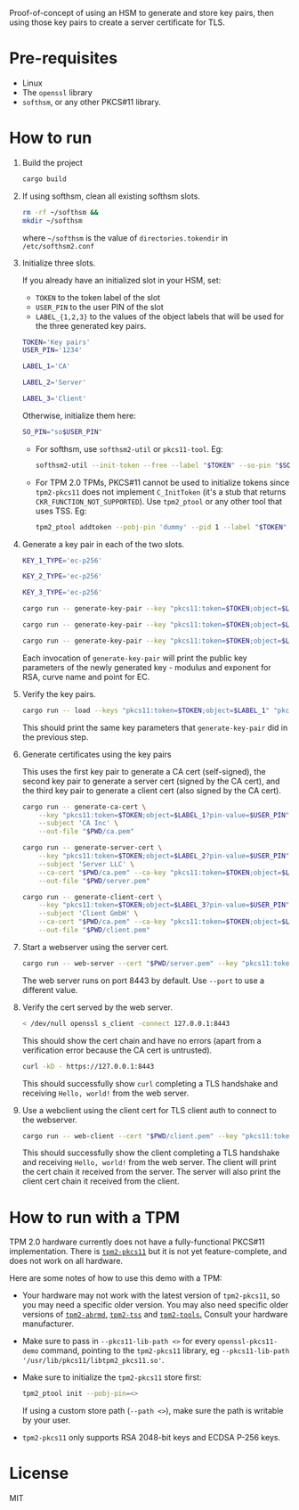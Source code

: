 Proof-of-concept of using an HSM to generate and store key pairs, then using those key pairs to create a server certificate for TLS.


# Pre-requisites

- Linux
- The `openssl` library
- `softhsm`, or any other PKCS#11 library.


# How to run

1. Build the project

    ```sh
    cargo build
    ```

1. If using softhsm, clean all existing softhsm slots.

    ```sh
    rm -rf ~/softhsm &&
    mkdir ~/softhsm
    ```

    where `~/softhsm` is the value of `directories.tokendir` in `/etc/softhsm2.conf`


1. Initialize three slots.

    If you already have an initialized slot in your HSM, set:

    - `TOKEN` to the token label of the slot
    - `USER_PIN` to the user PIN of the slot
    - `LABEL_{1,2,3}` to the values of the object labels that will be used for the three generated key pairs.

    ```sh
    TOKEN='Key pairs'
    USER_PIN='1234'

    LABEL_1='CA'

    LABEL_2='Server'

    LABEL_3='Client'
    ```

    Otherwise, initialize them here:

    ```sh
    SO_PIN="so$USER_PIN"
    ```

    - For softhsm, use `softhsm2-util` or `pkcs11-tool`. Eg:

        ```sh
        softhsm2-util --init-token --free --label "$TOKEN" --so-pin "$SO_PIN" --pin "$USER_PIN"
        ```

    - For TPM 2.0 TPMs, PKCS#11 cannot be used to initialize tokens since `tpm2-pkcs11` does not implement `C_InitToken` (it's a stub that returns `CKR_FUNCTION_NOT_SUPPORTED`). Use `tpm2_ptool` or any other tool that uses TSS. Eg:

        ```sh
        tpm2_ptool addtoken --pobj-pin 'dummy' --pid 1 --label "$TOKEN" --sopin "$SO_PIN" --userpin "$USER_PIN"
        ```

1. Generate a key pair in each of the two slots.

    ```sh
    KEY_1_TYPE='ec-p256'

    KEY_2_TYPE='ec-p256'

    KEY_3_TYPE='ec-p256'

    cargo run -- generate-key-pair --key "pkcs11:token=$TOKEN;object=$LABEL_1?pin-value=$USER_PIN" --type "$KEY_1_TYPE"

    cargo run -- generate-key-pair --key "pkcs11:token=$TOKEN;object=$LABEL_2?pin-value=$USER_PIN" --type "$KEY_2_TYPE"

    cargo run -- generate-key-pair --key "pkcs11:token=$TOKEN;object=$LABEL_3?pin-value=$USER_PIN" --type "$KEY_3_TYPE"
    ```

    Each invocation of `generate-key-pair` will print the public key parameters of the newly generated key - modulus and exponent for RSA, curve name and point for EC.

1. Verify the key pairs.

    ```sh
    cargo run -- load --keys "pkcs11:token=$TOKEN;object=$LABEL_1" "pkcs11:token=$TOKEN;object=$LABEL_2" "pkcs11:token=$TOKEN;object=$LABEL_3"
    ```

    This should print the same key parameters that `generate-key-pair` did in the previous step.

1. Generate certificates using the key pairs

    This uses the first key pair to generate a CA cert (self-signed), the second key pair to generate a server cert (signed by the CA cert), and the third key pair to generate a client cert (also signed by the CA cert).

    ```sh
    cargo run -- generate-ca-cert \
        --key "pkcs11:token=$TOKEN;object=$LABEL_1?pin-value=$USER_PIN" \
        --subject 'CA Inc' \
        --out-file "$PWD/ca.pem"

    cargo run -- generate-server-cert \
        --key "pkcs11:token=$TOKEN;object=$LABEL_2?pin-value=$USER_PIN" \
        --subject 'Server LLC' \
        --ca-cert "$PWD/ca.pem" --ca-key "pkcs11:token=$TOKEN;object=$LABEL_1?pin-value=$USER_PIN" \
        --out-file "$PWD/server.pem"

    cargo run -- generate-client-cert \
        --key "pkcs11:token=$TOKEN;object=$LABEL_3?pin-value=$USER_PIN" \
        --subject 'Client GmbH' \
        --ca-cert "$PWD/ca.pem" --ca-key "pkcs11:token=$TOKEN;object=$LABEL_1?pin-value=$USER_PIN" \
        --out-file "$PWD/client.pem"
    ```

1. Start a webserver using the server cert.

    ```sh
    cargo run -- web-server --cert "$PWD/server.pem" --key "pkcs11:token=$TOKEN;object=$LABEL_2?pin-value=$USER_PIN"
    ```

    The web server runs on port 8443 by default. Use `--port` to use a different value.

1. Verify the cert served by the web server.

    ```sh
    < /dev/null openssl s_client -connect 127.0.0.1:8443
    ```

    This should show the cert chain and have no errors (apart from a verification error because the CA cert is untrusted).

    ```sh
    curl -kD - https://127.0.0.1:8443
    ```

    This should successfully show `curl` completing a TLS handshake and receiving `Hello, world!` from the web server.

1. Use a webclient using the client cert for TLS client auth to connect to the webserver.

    ```sh
    cargo run -- web-client --cert "$PWD/client.pem" --key "pkcs11:token=$TOKEN;object=$LABEL_3?pin-value=$USER_PIN"
    ```

    This should successfully show the client completing a TLS handshake and receiving `Hello, world!` from the web server. The client will print the cert chain it received from the server. The server will also print the client cert chain it received from the client.


# How to run with a TPM

TPM 2.0 hardware currently does not have a fully-functional PKCS#11 implementation. There is [`tpm2-pkcs11`](https://github.com/tpm2-software/tpm2-pkcs11) but it is not yet feature-complete, and does not work on all hardware.

Here are some notes of how to use this demo with a TPM:

- Your hardware may not work with the latest version of `tpm2-pkcs11`, so you may need a specific older version. You may also need specific older versions of [`tpm2-abrmd`,](https://github.com/tpm2-software/tpm2-abrmd) [`tpm2-tss`](https://github.com/tpm2-software/tpm2-tss) and [`tpm2-tools`.](https://github.com/tpm2-software/tpm2-tools) Consult your hardware manufacturer.

- Make sure to pass in `--pkcs11-lib-path <>` for every `openssl-pkcs11-demo` command, pointing to the `tpm2-pkcs11` library, eg `--pkcs11-lib-path '/usr/lib/pkcs11/libtpm2_pkcs11.so'`.

- Make sure to initialize the `tpm2-pkcs11` store first:

    ```sh
    tpm2_ptool init --pobj-pin=<>
    ```

    If using a custom store path (`--path <>`), make sure the path is writable by your user.

- `tpm2-pkcs11` only supports RSA 2048-bit keys and ECDSA P-256 keys.


# License

MIT
